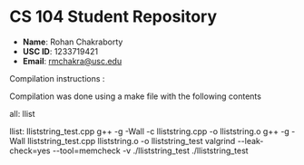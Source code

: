 # CS 104 Student Repository

- **Name**: Rohan Chakraborty
- **USC ID**: 1233719421
- **Email**: rmchakra@usc.edu

Compilation instructions :

Compilation was done using a make file with the following contents

all: llist

llist: lliststring_test.cpp
	g++ -g -Wall -c lliststring.cpp -o lliststring.o
	g++ -g -Wall lliststring_test.cpp lliststring.o -o lliststring_test
	valgrind --leak-check=yes --tool=memcheck -v ./lliststring_test
	./lliststring_test
